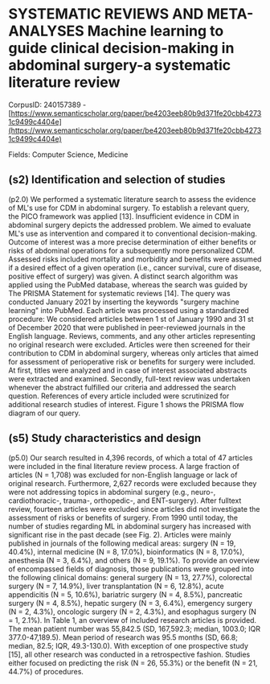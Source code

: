 # SYSTEMATIC REVIEWS AND META-ANALYSES Machine learning to guide clinical decision-making in abdominal surgery-a systematic literature review

CorpusID: 240157389 - [https://www.semanticscholar.org/paper/be4203eeb80b9d371fe20cbb42731c9499c4404e](https://www.semanticscholar.org/paper/be4203eeb80b9d371fe20cbb42731c9499c4404e)

Fields: Computer Science, Medicine

## (s2) Identification and selection of studies
(p2.0) We performed a systematic literature search to assess the evidence of ML's use for CDM in abdominal surgery. To establish a relevant query, the PICO framework was applied [13]. Insufficient evidence in CDM in abdominal surgery depicts the addressed problem. We aimed to evaluate ML's use as intervention and compared it to conventional decision-making. Outcome of interest was a more precise determination of either benefits or risks of abdominal operations for a subsequently more personalized CDM. Assessed risks included mortality and morbidity and benefits were assumed if a desired effect of a given operation (i.e., cancer survival, cure of disease, positive effect of surgery) was given. A distinct search algorithm was applied using the PubMed database, whereas the search was guided by The PRISMA Statement for systematic reviews [14]. The query was conducted January 2021 by inserting the keywords "surgery machine learning" into PubMed. Each article was processed using a standardized procedure: We considered articles between 1 st of January 1990 and 31 st of December 2020 that were published in peer-reviewed journals in the English language. Reviews, comments, and any other articles representing no original research were excluded. Articles were then screened for their contribution to CDM in abdominal surgery, whereas only articles that aimed for assessment of perioperative risk or benefits for surgery were included. At first, titles were analyzed and in case of interest associated abstracts were extracted and examined. Secondly, full-text review was undertaken whenever the abstract fulfilled our criteria and addressed the search question. References of every article included were scrutinized for additional research studies of interest. Figure 1 shows the PRISMA flow diagram of our query.
## (s5) Study characteristics and design
(p5.0) Our search resulted in 4,396 records, of which a total of 47 articles were included in the final literature review process. A large fraction of articles (N = 1,708) was excluded for non-English language or lack of original research. Furthermore, 2,627 records were excluded because they were not addressing topics in abdominal surgery (e.g., neuro-, cardiothoracic-, trauma-, orthopedic-, and ENT-surgery). After fulltext review, fourteen articles were excluded since articles did not investigate the assessment of risks or benefits of surgery. From 1990 until today, the number of studies regarding ML in abdominal surgery has increased with significant rise in the past decade (see Fig. 2). Articles were mainly published in journals of the following medical areas: surgery (N = 19, 40.4%), internal medicine (N = 8, 17.0%), bioinformatics (N = 8, 17.0%), anesthesia (N = 3, 6.4%), and others (N = 9, 19.1%). To provide an overview of encompassed fields of diagnosis, those publications were grouped into the following clinical domains: general surgery (N = 13, 27.7%), colorectal surgery (N = 7, 14.9%), liver transplantation (N = 6, 12.8%), acute appendicitis (N = 5, 10.6%), bariatric surgery (N = 4, 8.5%), pancreatic surgery (N = 4, 8.5%), hepatic surgery (N = 3, 6.4%), emergency surgery (N = 2, 4.3%), oncologic surgery (N = 2, 4.3%), and esophagus surgery (N = 1, 2.1%). In Table 1, an overview of included research articles is provided. The mean patient number was 55,842.5 (SD, 167,592.3; median, 1003.0; IQR 377.0-47,189.5). Mean period of research was 95.5 months (SD, 66.8; median, 82.5; IQR, 49.3-130.0). With exception of one prospective study [15], all other research was conducted in a retrospective fashion. Studies either focused on predicting the risk (N = 26, 55.3%) or the benefit (N = 21, 44.7%) of procedures.
